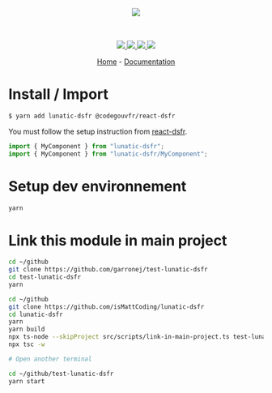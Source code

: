 <p align="center">
    <img src="https://user-images.githubusercontent.com/6702424/80216211-00ef5280-863e-11ea-81de-59f3a3d4b8e4.png">  
</p>
<p align="center">
    <i></i>
    <br>
    <br>
    <a href="https://github.com/isMattCoding/lunatic-dsfr/actions">
      <img src="https://github.com/isMattCoding/lunatic-dsfr/workflows/ci/badge.svg?branch=main">
    </a>
    <a href="https://bundlephobia.com/package/lunatic-dsfr">
      <img src="https://img.shields.io/bundlephobia/minzip/lunatic-dsfr">
    </a>
    <a href="https://www.npmjs.com/package/lunatic-dsfr">
      <img src="https://img.shields.io/npm/dw/lunatic-dsfr">
    </a>
    <a href="https://github.com/isMattCoding/lunatic-dsfr/blob/main/LICENSE">
      <img src="https://img.shields.io/npm/l/lunatic-dsfr">
    </a>
</p>
<p align="center">
  <a href="https://github.com/isMattCoding/lunatic-dsfr">Home</a>
  -
  <a href="https://github.com/isMattCoding/lunatic-dsfr">Documentation</a>
</p>

# Install / Import

```bash
$ yarn add lunatic-dsfr @codegouvfr/react-dsfr
```

You must follow the setup instruction from [react-dsfr](https://react-dsfr.etalab.studio/).

```typescript
import { MyComponent } from "lunatic-dsfr";
import { MyComponent } from "lunatic-dsfr/MyComponent";
```

# Setup dev environnement

```bash
yarn
```

# Link this module in main project

```bash
cd ~/github
git clone https://github.com/garronej/test-lunatic-dsfr
cd test-lunatic-dsfr
yarn

cd ~/github
git clone https://github.com/isMattCoding/lunatic-dsfr
cd lunatic-dsfr
yarn
yarn build
npx ts-node --skipProject src/scripts/link-in-main-project.ts test-lunatic-dsfr
npx tsc -w

# Open another terminal

cd ~/github/test-lunatic-dsfr
yarn start
```
